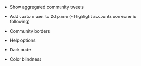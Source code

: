 - Show aggregated community tweets

- Add custom user to 2d plane
(- Highlight accounts someone is following)

- Community borders

- Help options

- Darkmode
- Color blindness
